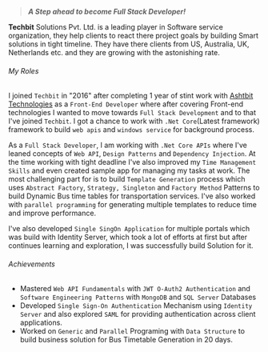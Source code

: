 <!-- About Organization -->
> ***A Step ahead to become Full Stack Developer!***

**Techbit** Solutions Pvt. Ltd. is a leading player in Software service organization, they help clients to react there project goals by building Smart solutions in tight timeline. They have there clients from US, Australia, UK, Netherlands etc. and they are growing with the astonishing rate.
<!-- End About Organization -->

<!-- Key Roles -->
<!-- ExperienceKey -->
###### My Roles
<!-- ResumeKey -->
I joined `Techbit` in "2016" after completing 1 year of stint work with [Ashtbit Technologies](./Ashtbit%20Technologies%20Pvt.%20Ltd.) as a `Front-End Developer` where after covering Front-end technologies I wanted to move towards `Full Stack Development` and to that I've joined `Techbit`. I got a chance to work with `.Net Core`(Latest framework) framework to build `web apis` and `windows service` for background process.

As a `Full Stack Developer`, I am working with `.Net Core APIs` where I've leaned concepts of `Web API`, `Design Patterns` and `Dependency Injection`. At the time working with tight deadline I've also improved my `Time Management Skills` and even created sample app for managing my tasks at work. The most challenging part for is to build `Template Generation` process which uses `Abstract Factory`, `Strategy, Singleton` and `Factory Method` Patterns to build Dynamic Bus time tables for transportation services. I've also worked with `parallel programming` for generating multiple templates to reduce time and improve performance.

I've also developed `Single SingOn Application` for multiple portals which was build with Identity Server, which took a lot of efforts at first but after continues learning and exploration, I was successfully build Solution for it. 
<!-- EndResumeKey -->
<!-- EndExperienceKey -->
<!-- End Key Roles -->

<!-- Key Achievements -->
###### Achievements
<!-- CVKey -->
- Mastered `Web API Fundamentals` with `JWT O-Auth2 Authentication` and `Software Engineering Patterns` with `MongoDB` and `SQL Server` Databases
- Developed `Single Sign-On Authentication` Mechanism using `Identity Server` and also explored `SAML` for providing authentication across client applications.
- Worked on `Generic` and `Parallel` Programing with `Data Structure` to build business solution for Bus Timetable Generation in 20 days.
<!-- EndCVKey -->
<!-- End Achievements -->